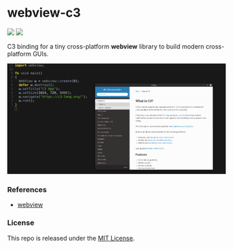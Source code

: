 # webview-c3

[![](https://img.shields.io/github/v/tag/thechampagne/webview-c3?label=version)](https://github.com/thechampagne/webview-c3/releases/latest) [![](https://img.shields.io/github/license/thechampagne/webview-c3)](https://github.com/thechampagne/webview-c3/blob/main/LICENSE)

C3 binding for a tiny cross-platform **webview** library to build modern cross-platform GUIs.

<p align="center">
<img src="https://raw.githubusercontent.com/thechampagne/webview-c3/main/.github/assets/screenshot.png"/>
</p>

### References
 - [webview](https://github.com/webview/webview)

### License

This repo is released under the [MIT License](https://github.com/thechampagne/webview-c3/blob/main/LICENSE).
